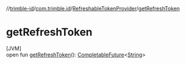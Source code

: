 //[trimble-id](../../../index.md)/[com.trimble.id](../index.md)/[RefreshableTokenProvider](index.md)/[getRefreshToken](get-refresh-token.md)

# getRefreshToken

[JVM]\
open fun [getRefreshToken](get-refresh-token.md)(): [CompletableFuture](https://docs.oracle.com/javase/8/docs/api/java/util/concurrent/CompletableFuture.html)&lt;[String](https://docs.oracle.com/javase/8/docs/api/java/lang/String.html)&gt;
